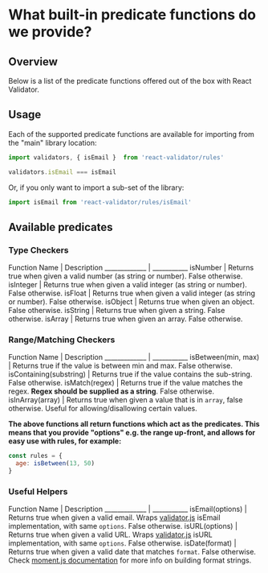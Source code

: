# What built-in predicate functions do we provide?

## Overview

Below is a list of the predicate functions offered out of the box with React Validator.

## Usage

Each of the supported predicate functions are available for importing from the "main" library location:

```javascript
import validators, { isEmail }  from 'react-validator/rules'

validators.isEmail === isEmail
```

Or, if you only want to import a sub-set of the library:

```javascript
import isEmail from 'react-validator/rules/isEmail'
```

## Available predicates

### Type Checkers

Function Name | Description 
_____________ | ___________
isNumber | Returns true when given a valid number (as string or number). False otherwise.
isInteger | Returns true when given a valid integer (as string or number). False otherwise.
isFloat | Returns true when given a valid integer (as string or number). False otherwise.
isObject | Returns true when given an object. False otherwise.
isString | Returns true when given a string. False otherwise.
isArray | Returns true when given an array. False otherwise.

### Range/Matching Checkers

Function Name | Description
_____________ | ___________
isBetween(min<Number>, max<Number>) | Returns true if the value is between min and max. False otherwise.
isContaining(substring<String>) | Returns true if the value contains the sub-string. False otherwise.
isMatch(regex<String>) | Returns true if the value matches the regex. **Regex should be supplied as a string**. False otherwise.
isInArray(array<Array>) | Returns true when given a value that is in `array`, false otherwise. Useful for allowing/disallowing certain values.


**The above functions all return functions which act as the predicates. This means that you provide "options" e.g. the range up-front, and allows for easy use with rules, for example:**

```javascript
const rules = {
  age: isBetween(13, 50)
}
```

### Useful Helpers

Function Name | Description
_____________ | ___________
isEmail(options<Object>) | Returns true when given a valid email. Wraps [validator.js](https://github.com/chriso/validator.js/) isEmail implementation, with same `options`. False otherwise.
isURL(options<Object>) | Returns true when given a valid URL. Wraps [validator.js](https://github.com/chriso/validator.js/) isURL implementation, with same `options`. False otherwise.
isDate(format<String>) | Returns true when given a valid date that matches `format`. False otherwise. Check [moment.js documentation](https://momentjs.com/docs/#/parsing/string-format/) for more info on building format strings.
